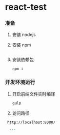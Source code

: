 # react-test
### 准备
1. 安装 nodejs 
2. 安装 npm

	```sh
   
    ```

3. 安装依赖包

	```sh
   npm i

    ```

### 开发环境运行
1. 开启前端文件实时编译

	```sh
   	gulp
   	
    ```
2. 访问路径
  ```sh
   http://localhost:8080/
    
    ```
	
